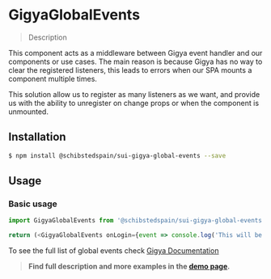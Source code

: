 # GigyaGlobalEvents

> Description

<!-- ![](./assets/preview.png) -->

This component acts as a middleware between Gigya event handler and our components or use cases.
The main reason is because Gigya has no way to clear the registered listeners, this leads to errors when our SPA mounts a component multiple times.

This solution allow us to register as many listeners as we want, and provide us with the ability to unregister on change props or when the component is unmounted.

## Installation

```sh
$ npm install @schibstedspain/sui-gigya-global-events --save
```

## Usage

### Basic usage
```js
import GigyaGlobalEvents from '@schibstedspain/sui-gigya-global-events'

return (<GigyaGlobalEvents onLogin={event => console.log('This will be executed onLogin')} onLogout={event => console.log('This will be executed onLogout')} />)
```

To see the full list of global events check [Gigya Documentation](https://developers.gigya.com/display/GD/accounts.addEventHandlers+JS)

> **Find full description and more examples in the [demo page](https://sui-components.now.sh/workbench/gigya/globalEvents).**
